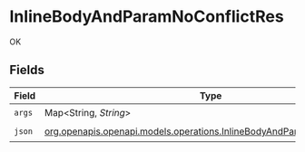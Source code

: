 # InlineBodyAndParamNoConflictRes

OK


## Fields

| Field                                                                                                                                  | Type                                                                                                                                   | Required                                                                                                                               | Description                                                                                                                            |
| -------------------------------------------------------------------------------------------------------------------------------------- | -------------------------------------------------------------------------------------------------------------------------------------- | -------------------------------------------------------------------------------------------------------------------------------------- | -------------------------------------------------------------------------------------------------------------------------------------- |
| `args`                                                                                                                                 | Map<String, *String*>                                                                                                                  | :heavy_check_mark:                                                                                                                     | N/A                                                                                                                                    |
| `json`                                                                                                                                 | [org.openapis.openapi.models.operations.InlineBodyAndParamNoConflictJson](../../models/operations/InlineBodyAndParamNoConflictJson.md) | :heavy_check_mark:                                                                                                                     | N/A                                                                                                                                    |
